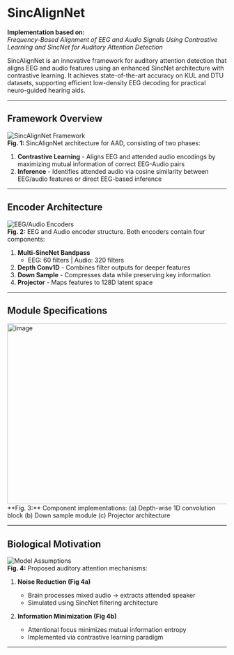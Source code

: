 # SincAlignNet

**Implementation based on:**  
*Frequency-Based Alignment of EEG and Audio Signals Using Contrastive Learning and SincNet for Auditory Attention Detection*  

SincAlignNet is an innovative framework for auditory attention detection that aligns EEG and audio features using an enhanced SincNet architecture with contrastive learning. It achieves state-of-the-art accuracy on KUL and DTU datasets, supporting efficient low-density EEG decoding for practical neuro-guided hearing aids.

---

## Framework Overview
![SincAlignNet Framework](https://github.com/user-attachments/assets/0cd0c99a-a2b9-432c-bf9e-f89404e5923c)  
**Fig. 1:** SincAlignNet architecture for AAD, consisting of two phases:  
1. **Contrastive Learning** - Aligns EEG and attended audio encodings by maximizing mutual information of correct EEG-Audio pairs  
2. **Inference** - Identifies attended audio via cosine similarity between EEG/audio features or direct EEG-based inference

---

## Encoder Architecture
![EEG/Audio Encoders](https://github.com/user-attachments/assets/3145356c-75be-4f29-9461-3050ee99677a)  
**Fig. 2:** EEG and Audio encoder structure. Both encoders contain four components:  
1. **Multi-SincNet Bandpass**  
   - EEG: 60 filters | Audio: 320 filters  
2. **Depth Conv1D** - Combines filter outputs for deeper features  
3. **Down Sample** - Compresses data while preserving key information  
4. **Projector** - Maps features to 128D latent space  

---

## Module Specifications
<img width="525" height="414" alt="image" src="https://github.com/user-attachments/assets/b74521b9-c58e-41f2-8865-4205f79812d5" />
**Fig. 3:** Component implementations:  
(a) Depth-wise 1D convolution block  
(b) Down sample module  
(c) Projector architecture  

---

## Biological Motivation
![Model Assumptions](https://github.com/user-attachments/assets/1685dee1-f077-4200-a9c4-dc88f8ca806e)  
**Fig. 4:** Proposed auditory attention mechanisms:  
1. **Noise Reduction (Fig 4a)**  
   - Brain processes mixed audio → extracts attended speaker  
   - Simulated using SincNet filtering architecture  

2. **Information Minimization (Fig 4b)**  
   - Attentional focus minimizes mutual information entropy  
   - Implemented via contrastive learning paradigm  

---
